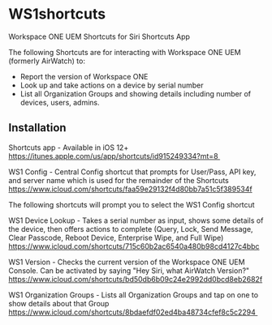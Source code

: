 # WS1shortcuts
Workspace ONE UEM Shortcuts for Siri Shortcuts App

The following Shortcuts are for interacting with Workspace ONE UEM (formerly AirWatch) to: 
- Report the version of Workspace ONE 
- Look up and take actions on a device by serial number 
- List all Organization Groups and showing details including number of devices, users, admins. 

## Installation

Shortcuts app - Available in iOS 12+ 
https://itunes.apple.com/us/app/shortcuts/id915249334?mt=8 

WS1 Config - Central Config shortcut that prompts for User/Pass, API key, and server name which is used for the remainder of the Shortcuts 
https://www.icloud.com/shortcuts/faa59e29132f4d80bb7a51c5f389534f

The following shortcuts will prompt you to select the WS1 Config shortcut

WS1 Device Lookup - Takes a serial number as input, shows some details of the device, then offers actions to complete (Query, Lock, Send Message, Clear Passcode, Reboot Device, Enterprise Wipe, and Full Wipe) 
https://www.icloud.com/shortcuts/715c60b2ac6540a480b98cd4127c4bbc

WS1 Version - Checks the current version of the Workspace ONE UEM Console. Can be activated by saying "Hey Siri, what AirWatch Version?"  
https://www.icloud.com/shortcuts/bd50db6b09c24e2992dd0bcd8eb2682f

WS1 Organization Groups - Lists all Organization Groups and tap on one to show details about that Group 
https://www.icloud.com/shortcuts/8bdaefdf02ed4ba48734cfef8c5c2294 
 

